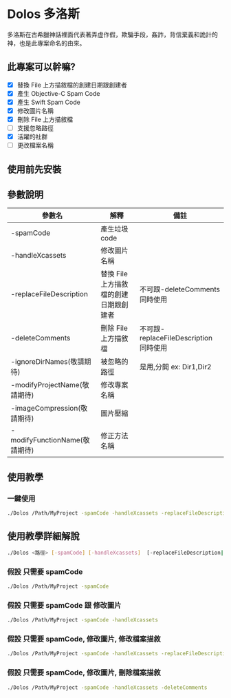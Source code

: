 # Dolos 多洛斯

多洛斯在古希臘神話裡面代表著弄虛作假，欺騙手段，姦詐，背信棄義和詭計的神，也是此專案命名的由來。

## 此專案可以幹嘛?

- [x]  替換 File 上方描敘檔的創建日期跟創建者
- [x]  產生 Objective-C Spam Code
- [x]  產生 Swift Spam Code
- [x]  修改圖片名稱
- [x]  刪除 File 上方描敘檔
- [ ]  支援忽略路徑
- [x]  活躍的社群
- [ ]  更改檔案名稱

## 使用前先安裝





## 參數說明


|  參數名 |   解釋  |  備註 |
|---|---|---|
|   -spamCode   |   產生垃圾 code     | |
|   -handleXcassets    |   修改圖片名稱    |  |
|   -replaceFileDescription    |   替換 File 上方描敘檔的創建日期跟創建者   |  不可跟-deleteComments 同時使用 |
|    -deleteComments   |    刪除 File 上方描敘檔  | 不可跟-replaceFileDescription 同時使用 |
|    -ignoreDirNames(敬請期待)   |    被忽略的路徑  | 是用,分開 ex: Dir1,Dir2 |
|    -modifyProjectName(敬請期待)   |    修改專案名稱  |  |
|    -imageCompression(敬請期待)   |    圖片壓縮  |  |
|    -modifyFunctionName(敬請期待)   |    修正方法名稱  |  |


## 使用教學

### 一鍵使用

```sh
./Dolos /Path/MyProject -spamCode -handleXcassets -replaceFileDescription
```

## 使用教學詳細解說
```sh 
./Dolos <路徑> [-spamCode] [-handleXcassets]  [-replaceFileDescription|-deleteComments] [-ignoreDirNames [Dir1,Dir2]]
```

### **假設** 只需要  spamCode
```sh 
./Dolos /Path/MyProject -spamCode
```

### **假設** 只需要  spamCode 跟 修改圖片
```sh 
./Dolos /Path/MyProject -spamCode -handleXcassets
```

### **假設** 只需要  spamCode, 修改圖片, 修改檔案描敘
```sh 
./Dolos /Path/MyProject -spamCode -handleXcassets -replaceFileDescription
```

### **假設** 只需要  spamCode, 修改圖片, 刪除檔案描敘
```sh 
./Dolos /Path/MyProject -spamCode -handleXcassets -deleteComments
```






